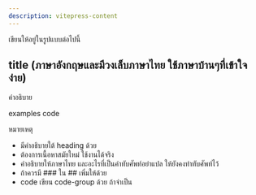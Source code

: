 ```yaml
---
description: vitepress-content
---
```



เขียนให้อยู๋ในรูปแบบต่อไปนี้

## title (ภาษาอังกฤษและมีวงเล็บภาษาไทย ใช้ภาษาบ้านๆที่เข้าใจง่าย)

คำอธิบาย

examples code 



หมายเหตุ
- มีคำอธิบายใต้ heading ด้วย 
- ต้องการเนื้อหาสมัยใหม่ ใช้งานได้จริง
- คำอธิบายให้ภาษาไทย และอะไรที่เป็นคำทับศัพท์อย่าแปล ให้ยังคงทำทับศัพท์ไว้ 
- ถ้าควรมี ### ใน ## เพิ่มให้ด้วย
- code เขียน code-group ด้วย ถ้าจำเป็น